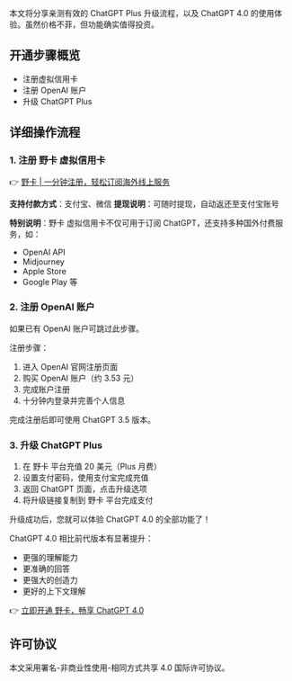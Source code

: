 本文将分享亲测有效的 ChatGPT Plus 升级流程，以及 ChatGPT 4.0 的使用体验。虽然价格不菲，但功能确实值得投资。

## 开通步骤概览

- 注册虚拟信用卡
- 注册 OpenAI 账户
- 升级 ChatGPT Plus

## 详细操作流程

### 1. 注册 野卡 虚拟信用卡

👉 [野卡 | 一分钟注册，轻松订阅海外线上服务](https://bit.ly/bewildcard)

**支持付款方式**：支付宝、微信
**提现说明**：可随时提现，自动返还至支付宝账号

**特别说明**：野卡 虚拟信用卡不仅可用于订阅 ChatGPT，还支持多种国外付费服务，如：
- OpenAI API
- Midjourney
- Apple Store
- Google Play 等

### 2. 注册 OpenAI 账户

如果已有 OpenAI 账户可跳过此步骤。

注册步骤：
1. 进入 OpenAI 官网注册页面
2. 购买 OpenAI 账户（约 3.53 元）
3. 完成账户注册
4. 十分钟内登录并完善个人信息

完成注册后即可使用 ChatGPT 3.5 版本。

### 3. 升级 ChatGPT Plus

1. 在 野卡 平台充值 20 美元（Plus 月费）
2. 设置支付密码，使用支付宝完成充值
3. 返回 ChatGPT 页面，点击升级选项
4. 将升级链接复制到 野卡 平台完成支付

升级成功后，您就可以体验 ChatGPT 4.0 的全部功能了！

ChatGPT 4.0 相比前代版本有显著提升：
- 更强的理解能力
- 更准确的回答
- 更强大的创造力
- 更好的上下文理解

👉 [立即开通 野卡，畅享 ChatGPT 4.0](https://bit.ly/bewildcard)

## 许可协议

本文采用署名-非商业性使用-相同方式共享 4.0 国际许可协议。